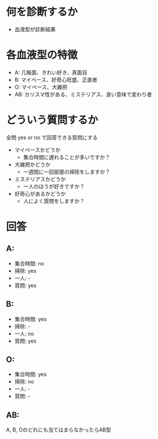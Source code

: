 # 何を診断するか

- 血液型が診断結果

# 各血液型の特徴

- A: 几帳面、きれい好き、真面目
- B: マイペース、好奇心旺盛、正直者
- O: マイペース、大雑把
- AB: カリスマ性がある、ミステリアス、良い意味で変わり者

# どういう質問するか

全問 yes or no で回答できる質問にする

- マイペースかどうか
  - 集合時間に遅れることが多いですか？
- 大雑把かどうか
  - 一週間に一回部屋の掃除をしますか？
- ミステリアスかどうか
  - 一人のほうが好きですか？
- 好奇心があるかどうか
  - 人によく質問をしますか？

# 回答

## A:
- 集合時間: no
- 掃除: yes
- 一人: -
- 質問: yes

## B:
- 集合時間: yes
- 掃除: -
- 一人: no
- 質問: yes

## O:
- 集合時間: yes
- 掃除: no
- 一人: -
- 質問: -

## AB:
A, B, Oのどれにも当てはまらなかったらAB型

